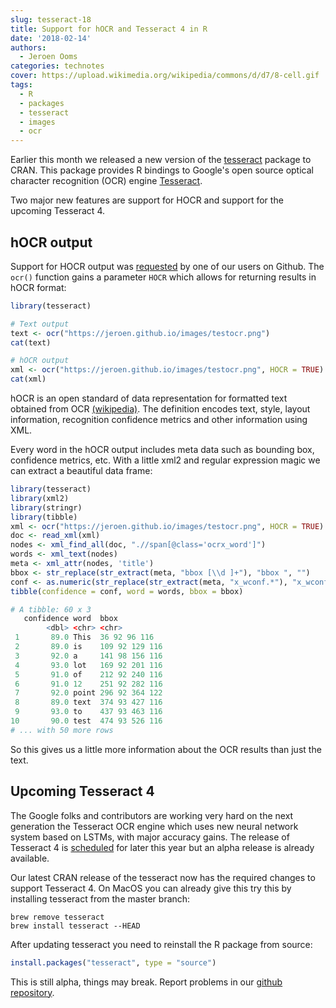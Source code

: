 ```yaml
---
slug: tesseract-18
title: Support for hOCR and Tesseract 4 in R
date: '2018-02-14'
authors:
  - Jeroen Ooms
categories: technotes
cover: https://upload.wikimedia.org/wikipedia/commons/d/d7/8-cell.gif
tags:
  - R
  - packages
  - tesseract
  - images
  - ocr
---
```


Earlier this month we released a new version of the [tesseract](https://cran.r-project.org/package=tesseract) package to CRAN. This package provides R bindings to Google's open source optical character recognition (OCR) engine [Tesseract](https://github.com/tesseract-ocr/tesseract).

Two major new features are support for HOCR and support for the upcoming Tesseract 4.

## hOCR output

Support for HOCR output was [requested](https://github.com/ropensci/tesseract/issues/20) by one of our users on Github. The `ocr()` function gains a parameter `HOCR` which allows for returning results in hOCR format: 

```r
library(tesseract)

# Text output
text <- ocr("https://jeroen.github.io/images/testocr.png")
cat(text)

# hOCR output
xml <- ocr("https://jeroen.github.io/images/testocr.png", HOCR = TRUE)
cat(xml)
```

hOCR is an open standard of data representation for formatted text obtained from OCR [(wikipedia)](https://en.wikipedia.org/wiki/HOCR). The definition encodes text, style, layout information, recognition confidence metrics and other information using XML.

Every word in the hOCR output includes meta data such as bounding box, confidence metrics, etc. With a little xml2 and regular expression magic we can extract a beautiful data frame:

```r
library(tesseract)
library(xml2)
library(stringr)
library(tibble)
xml <- ocr("https://jeroen.github.io/images/testocr.png", HOCR = TRUE)
doc <- read_xml(xml)
nodes <- xml_find_all(doc, ".//span[@class='ocrx_word']")
words <- xml_text(nodes)
meta <- xml_attr(nodes, 'title')
bbox <- str_replace(str_extract(meta, "bbox [\\d ]+"), "bbox ", "")
conf <- as.numeric(str_replace(str_extract(meta, "x_wconf.*"), "x_wconf ", ""))
tibble(confidence = conf, word = words, bbox = bbox)
```
```r
# A tibble: 60 x 3
   confidence word  bbox          
        <dbl> <chr> <chr>         
 1       89.0 This  36 92 96 116  
 2       89.0 is    109 92 129 116
 3       92.0 a     141 98 156 116
 4       93.0 lot   169 92 201 116
 5       91.0 of    212 92 240 116
 6       91.0 12    251 92 282 116
 7       92.0 point 296 92 364 122
 8       89.0 text  374 93 427 116
 9       93.0 to    437 93 463 116
10       90.0 test  474 93 526 116
# ... with 50 more rows
```

So this gives us a little more information about the OCR results than just the text.

## Upcoming Tesseract 4

The Google folks and contributors are working very hard on the next generation the Tesseract OCR engine which uses new neural network system based on LSTMs, with major accuracy gains. The release of Tesseract 4 is [scheduled](https://github.com/tesseract-ocr/tesseract/wiki/ReleaseNotes#in-development) for later this year but an alpha release is already available.

Our latest CRAN release of the tesseract now has the required changes to support Tesseract 4. On MacOS you can already give this try this by installing tesseract from the master branch:

```
brew remove tesseract
brew install tesseract --HEAD
```

After updating tesseract you need to reinstall the R package from source:

```r
install.packages("tesseract", type = "source")
```

This is still alpha, things may break. Report problems in our [github repository](https://github.com/ropensci/tesseract/issues).
